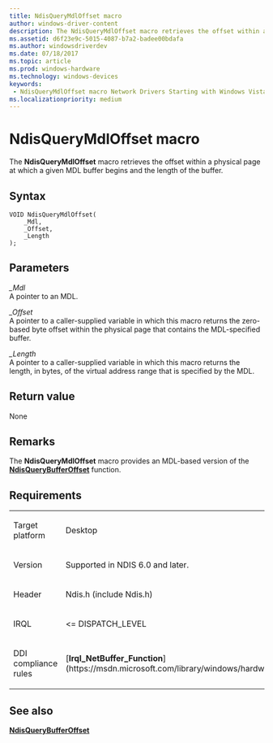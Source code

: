 ```yaml
---
title: NdisQueryMdlOffset macro
author: windows-driver-content
description: The NdisQueryMdlOffset macro retrieves the offset within a physical page at which a given MDL buffer begins and the length of the buffer.
ms.assetid: d6f23e9c-5015-4087-b7a2-badee00bdafa
ms.author: windowsdriverdev 
ms.date: 07/18/2017 
ms.topic: article 
ms.prod: windows-hardware 
ms.technology: windows-devices 
keywords:
 - NdisQueryMdlOffset macro Network Drivers Starting with Windows Vista
ms.localizationpriority: medium
---
```


# NdisQueryMdlOffset macro


The **NdisQueryMdlOffset** macro retrieves the offset within a physical page at which a given MDL buffer begins and the length of the buffer.

Syntax
------

```ManagedCPlusPlus
VOID NdisQueryMdlOffset(
    _Mdl,
    _Offset,
    _Length
);
```

Parameters
----------

*\_Mdl*   
A pointer to an MDL.

*\_Offset*   
A pointer to a caller-supplied variable in which this macro returns the zero-based byte offset within the physical page that contains the MDL-specified buffer.

*\_Length*   
A pointer to a caller-supplied variable in which this macro returns the length, in bytes, of the virtual address range that is specified by the MDL.

Return value
------------

None

Remarks
-------

The **NdisQueryMdlOffset** macro provides an MDL-based version of the [**NdisQueryBufferOffset**](https://msdn.microsoft.com/library/windows/hardware/ff554411) function.

Requirements
------------

<table>
<colgroup>
<col width="50%" />
<col width="50%" />
</colgroup>
<tbody>
<tr class="odd">
<td><p>Target platform</p></td>
<td>Desktop</td>
</tr>
<tr class="even">
<td><p>Version</p></td>
<td><p>Supported in NDIS 6.0 and later.</p></td>
</tr>
<tr class="odd">
<td><p>Header</p></td>
<td>Ndis.h (include Ndis.h)</td>
</tr>
<tr class="even">
<td><p>IRQL</p></td>
<td><p>&lt;= DISPATCH_LEVEL</p></td>
</tr>
<tr class="odd">
<td><p>DDI compliance rules</p></td>
<td>[<strong>Irql_NetBuffer_Function</strong>](https://msdn.microsoft.com/library/windows/hardware/ff547985)</td>
</tr>
</tbody>
</table>

## See also


[**NdisQueryBufferOffset**](https://msdn.microsoft.com/library/windows/hardware/ff554411)

 

 




